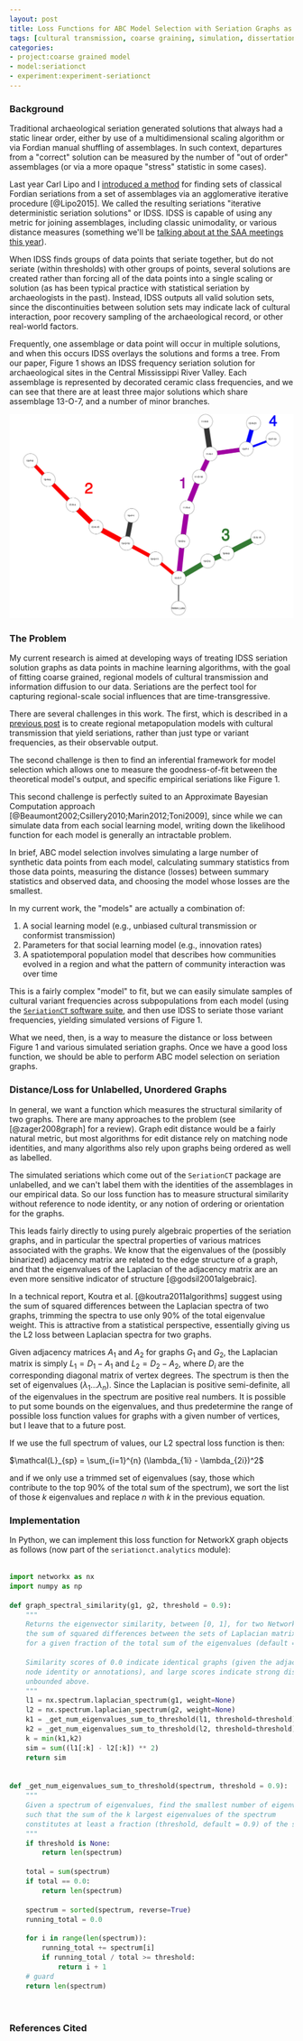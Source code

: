 ```yaml
---
layout: post
title: Loss Functions for ABC Model Selection with Seriation Graphs as Data
tags: [cultural transmission, coarse graining, simulation, dissertation, seriation, algorithms, ML, ABC]
categories:
- project:coarse grained model
- model:seriationct
- experiment:experiment-seriationct
---
```


### Background ###

Traditional archaeological seriation generated solutions that always had a static linear order, either by use of a multidimensional scaling algorithm or via Fordian manual shuffling of assemblages.  In such context, departures from a "correct" solution can be measured by the number of "out of order" assemblages (or via a more opaque "stress" statistic in some cases).  

Last year Carl Lipo and I [introduced a method](http://journals.plos.org/plosone/article?id=10.1371/journal.pone.0124942) for finding sets of classical Fordian seriations from a set of assemblages via an agglomerative iterative procedure [@Lipo2015].  We called the resulting seriations "iterative deterministic seriation solutions" or IDSS.  IDSS is capable of using any metric for joining assemblages, including classic unimodality, or various distance measures (something we'll be [talking about at the SAA meetings this year](http://notebook.madsenlab.org/essays/2015/09/06/saa2016-abstract.html)).  

When IDSS finds groups of data points that seriate together, but do not seriate (within thresholds) with other groups of points, several solutions are created rather than forcing all of the data points into a single scaling or solution (as has been typical practice with statistical seriation by archaeologists in the past).  Instead, IDSS outputs all valid solution sets, since the discontinuities between solution sets may indicate lack of cultural interaction, poor recovery sampling of the archaeological record, or other real-world factors.  

Frequently, one assemblage or data point will occur in multiple solutions, and when this occurs IDSS overlays the solutions and forms a tree.  From our paper, Figure 1 shows an IDSS frequency seriation solution for archaeological sites in the Central Mississippi River Valley.  Each assemblage is represented by decorated ceramic class frequencies, and we can see that there are at least three major solutions which share assemblage 13-O-7, and a number of minor branches.  

![Figure 1:  IDSS seriation solution for PFG sites in Cental Mississippi River Valley](/images/idss-fig12-pfg-solution.png)

### The Problem ###

My current research is aimed at developing ways of treating IDSS seriation solution graphs as data points in machine learning algorithms, with the goal of fitting coarse grained, regional models of cultural transmission and information diffusion to our data.  Seriations are the perfect tool for capturing regional-scale social influences that are time-transgressive.  

There are several challenges in this work.  The first, which is described in a [previous post](http://localhost:4000/project:coarse%20grained%20model/model:seriationct/experiment:experiment-seriationct/2014/06/17/seriationct-requirements.html) is to create regional metapopulation models with cultural transmission that yield seriations, rather than just type or variant frequencies, as their observable output.  

The second challenge is then to find an inferential framework for model selection which allows one to measure the goodness-of-fit between the theoretical model's output, and specific empirical seriations like Figure 1.  

This second challenge is perfectly suited to an Approximate Bayesian Computation approach [@Beaumont2002;Csillery2010;Marin2012;Toni2009], since while we can simulate data from each social learning model, writing down the likelihood function for each model is generally an intractable problem.   

In brief, ABC model selection involves simulating a large number of synthetic data points from each model, calculating summary statistics from those data points, measuring the distance (losses) between summary statistics and observed data, and choosing the model whose losses are the smallest.  

In my current work, the "models" are actually a combination of:

1.  A social learning model (e.g., unbiased cultural transmission or conformist transmission)
2.  Parameters for that social learning model (e.g., innovation rates)
3.  A spatiotemporal population model that describes how communities evolved in a region and what the pattern of community interaction was over time

This is a fairly complex "model" to fit, but we can easily simulate samples of cultural variant frequencies across subpopulations from each model (using the [`SeriationCT` software suite](https://github.com/mmadsen/seriationct), and then use IDSS to seriate those variant frequencies, yielding simulated versions of Figure 1.  

What we need, then, is a way to measure the distance or loss between Figure 1 and various simulated seriation graphs.  Once we have a good loss function, we should be able to perform ABC model selection on seriation graphs.  

### Distance/Loss for Unlabelled, Unordered Graphs ###

In general, we want a function which measures the structural similarity of two graphs.  There are many approaches to the problem (see [@zager2008graph] for a review).  Graph edit distance would be a fairly natural metric, but most algorithms for edit distance rely on matching node identities, and many algorithms also rely upon graphs being ordered as well as labelled.  

The simulated seriations which come out of the `SeriationCT` package are unlabelled, and we can't label them with the identities of the assemblages in our empirical data.  So our loss function has to measure structural similarity without reference to node identity, or any notion of ordering or orientation for the graphs.  

This leads fairly directly to using purely algebraic properties of the seriation graphs, and in particular the spectral properties of various matrices associated with the graphs.  We know that the eigenvalues of the (possibly binarized) adjacency matrix are related to the edge structure of a graph, and that the eigenvalues of the Laplacian of the adjacency matrix are an even more sensitive indicator of structure [@godsil2001algebraic].  

In a technical report, Koutra et al. [@koutra2011algorithms] suggest using the sum of squared differences between the Laplacian spectra of two graphs, trimming the spectra to use only 90% of the total eigenvalue weight.  This is attractive from a statistical perspective, essentially giving us the L2 loss between Laplacian spectra for two graphs.  

Given adjacency matrices $A_1$ and $A_2$ for graphs $G_1$ and $G_2$, the Laplacian matrix is simply $L_1 = D_1 - A_1$ and $L_2 = D_2 - A_2$, where $D_i$ are the corresponding diagonal matrix of vertex degrees.  The spectrum is then the set of eigenvalues $(\lambda_1 \ldots \lambda_n)$.  Since the Laplacian is positive semi-definite, all of the eigenvalues in the spectrum are positive real numbers.  It is possible to put some bounds on the eigenvalues, and thus predetermine the range of possible loss function values for graphs with a given number of vertices, but I leave that to a future post.  

If we use the full spectrum of values, our L2 spectral loss function is then:

$\mathcal{L}_{sp} = \sum_{i=1}^{n} (\lambda_{1i} - \lambda_{2i})^2$

and if we only use a trimmed set of eigenvalues (say, those which contribute to the top 90% of the total sum of the spectrum), we sort the list of those $k$ eigenvalues and replace $n$ with $k$ in the previous equation.  

### Implementation ###

In Python, we can implement this loss function for NetworkX graph objects as follows (now part of the `seriationct.analytics` module):

```python

import networkx as nx
import numpy as np

def graph_spectral_similarity(g1, g2, threshold = 0.9):
    """
    Returns the eigenvector similarity, between [0, 1], for two NetworkX graph objects, as
    the sum of squared differences between the sets of Laplacian matrix eigenvalues that account
    for a given fraction of the total sum of the eigenvalues (default = 90%).

    Similarity scores of 0.0 indicate identical graphs (given the adjacency matrix, not necessarily
    node identity or annotations), and large scores indicate strong dissimilarity.  The statistic is
    unbounded above.
    """
    l1 = nx.spectrum.laplacian_spectrum(g1, weight=None)
    l2 = nx.spectrum.laplacian_spectrum(g2, weight=None)
    k1 = _get_num_eigenvalues_sum_to_threshold(l1, threshold=threshold)
    k2 = _get_num_eigenvalues_sum_to_threshold(l2, threshold=threshold)
    k = min(k1,k2)
    sim = sum((l1[:k] - l2[:k]) ** 2)
    return sim


def _get_num_eigenvalues_sum_to_threshold(spectrum, threshold = 0.9):
    """
    Given a spectrum of eigenvalues, find the smallest number of eigenvalues (k)
    such that the sum of the k largest eigenvalues of the spectrum
    constitutes at least a fraction (threshold, default = 0.9) of the sum of all the eigenvalues.
    """
    if threshold is None:
        return len(spectrum)

    total = sum(spectrum)
    if total == 0.0:
        return len(spectrum)

    spectrum = sorted(spectrum, reverse=True)
    running_total = 0.0

    for i in range(len(spectrum)):
        running_total += spectrum[i]
        if running_total / total >= threshold:
            return i + 1
    # guard
    return len(spectrum)




```




### References Cited ###

